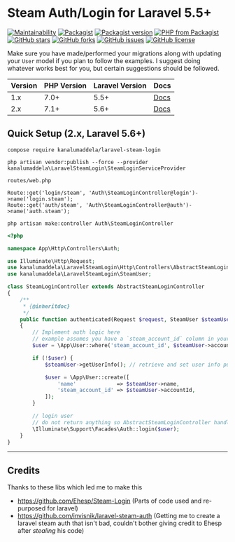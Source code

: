 # Steam Auth/Login for Laravel 5.5+

[![Maintainability](https://api.codeclimate.com/v1/badges/2c8a9db3372f9c080791/maintainability)](https://codeclimate.com/github/kanalumaddela/laravel-steam-login/maintainability)
[![Packagist](https://img.shields.io/packagist/dt/kanalumaddela/laravel-steam-login.svg?style=flat-square&maxAge=3600)](https://packagist.org/packages/kanalumaddela/laravel-steam-login)
[![Packagist version](https://img.shields.io/packagist/v/kanalumaddela/laravel-steam-login.svg?style=flat-square)](https://packagist.org/packages/kanalumaddela/laravel-steam-login)
[![PHP from Packagist](https://img.shields.io/packagist/php-v/kanalumaddela/laravel-steam-login.svg?style=flat-square)](https://packagist.org/packages/kanalumaddela/laravel-steam-login)
[![GitHub stars](https://img.shields.io/github/stars/kanalumaddela/laravel-steam-login.svg?style=flat-square)](https://github.com/kanalumaddela/laravel-steam-login/stargazers)
[![GitHub forks](https://img.shields.io/github/forks/kanalumaddela/laravel-steam-login.svg?style=flat-square)](https://github.com/kanalumaddela/laravel-steam-login/network)
[![GitHub issues](https://img.shields.io/github/issues/kanalumaddela/laravel-steam-login.svg?style=flat-square)](https://github.com/kanalumaddela/laravel-steam-login/issues)
[![GitHub license](https://img.shields.io/github/license/kanalumaddela/laravel-steam-login.svg?style=flat-square)](https://github.com/kanalumaddela/laravel-steam-login/blob/master/LICENSE)

Make sure you have made/performed your migrations along with updating your `User` model if you plan to follow the examples. I suggest doing whatever works best for you, but certain suggestions should be followed.

| Version | PHP Version | Laravel Version | Docs |
| ------- | ----------- | --------------- | ---- |
| 1.x     | 7.0+        | 5.5+            | [Docs](https://github.com/kanalumaddela/laravel-steam-login/wiki/1.x) |
| 2.x     | 7.1+        | 5.6+            | [Docs](https://github.com/kanalumaddela/laravel-steam-login/wiki/2.x) |

## Quick Setup (2.x, Laravel 5.6+)

```
compose require kanalumaddela/laravel-steam-login
```
```
php artisan vendor:publish --force --provider kanalumaddela\LaravelSteamLogin\SteamLoginServiceProvider
```
`routes/web.php`
```
Route::get('login/steam', 'Auth\SteamLoginController@login')->name('login.steam');
Route::get('auth/steam', 'Auth\SteamLoginController@auth')->name('auth.steam');
```
```
php artisan make:controller Auth\SteamLoginController
```
```php
<?php

namespace App\Http\Controllers\Auth;

use Illuminate\Http\Request;
use kanalumaddela\LaravelSteamLogin\Http\Controllers\AbstractSteamLoginController;
use kanalumaddela\LaravelSteamLogin\SteamUser;

class SteamLoginController extends AbstractSteamLoginController
{
    /**
     * {@inheritdoc}
     */
    public function authenticated(Request $request, SteamUser $steamUser)
    {
        // Implement auth logic here
        // example assumes you have a `steam_account_id` column in your `users` table
        $user = \App\User::where('steam_account_id', $steamUser->accountId)->first();

        if (!$user) {
            $steamUser->getUserInfo(); // retrieve and set user info pulled from steam

            $user = \App\User::create([
                'name'             => $steamUser->name,
                'steam_account_id' => $steamUser->accountId,
            ]);
        }

        // login user
        // do not return anything so AbstractSteamLoginController handles redirection to the previous page the user was on before logging in
        \Illuminate\Support\Facades\Auth::login($user);
    }
}

```

---

## Credits

Thanks to these libs which led me to make this
- https://github.com/Ehesp/Steam-Login (Parts of code used and re-purposed for laravel)
- https://github.com/invisnik/laravel-steam-auth (Getting me to create a laravel steam auth that isn't bad, couldn't bother giving credit to Ehesp after *stealing* his code)

